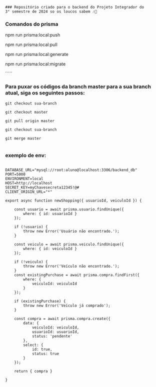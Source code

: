 ````
### Repositório criado para o backend do Projeto Integrador do 
3° semestre de 2024 so os loucos sabem 🎶🎵

````

 ### Comandos do prisma 

npm run prisma:local:push

npm run prisma:local:pull

npm run prisma:local:generate

npm run prisma:local:migrate



´´´´´
### Para puxar os códigos da branch master para a sua branch atual, siga os seguintes passos:

`````
git checkout sua-branch

git checkout master

git pull origin master

git checkout sua-branch

git merge master


`````
### exemplo de env:
`````

DATABASE_URL="mysql://root:aluno@localhost:3306/backend_db"
PORT=5000
ENVIRONMENT=local
HOST=http://localhost
SECRET_KEY=myChavesecreta12345!@#
CLIENT_ORIGIN_URL="*"

export async function newShopping({ usuarioId, veiculoId }) {

    const usuario = await prisma.usuario.findUnique({
        where: { id: usuarioId }
    });

    if (!usuario) {
        throw new Error('Usuário não encontrado.');
    }

    const veiculo = await prisma.veiculo.findUnique({
        where: { id: veiculoId }
    });

    if (!veiculo) {
        throw new Error('Veículo não encontrado.');
    }
    const existingPurchase = await prisma.compra.findFirst({
        where: {
            veiculoId: veiculoId
        }
    });

    if (existingPurchase) {
        throw new Error('Veículo já comprado');
    }

    const compra = await prisma.compra.create({
        data: {
            veiculoId: veiculoId,
            usuarioId: usuarioId,
            status: 'pendente'
        },
        select: {
            id: true,
            status: true
        }
    });

    return { compra }

}

